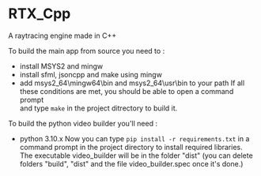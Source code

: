 # RTX_Cpp
A raytracing engine made in C++

To build the main app from source you need to :
- install MSYS2 and mingw
- install sfml, jsoncpp and make using mingw
- add msys2_64\mingw64\bin and msys2_64\usr\bin to your path
If all these conditions are met, you should be able to open a command prompt</br>
and type `make` in the project ditrectory to build it.

To build the python video builder you'll need :
- python 3.10.x
Now you can type `pip install -r requirements.txt` in a command prompt in the project directory to install required libraries.</br>
The executable video_builder will be in the folder "dist" (you can delete folders "build", "dist" and the file video_builder.spec once it's done.)